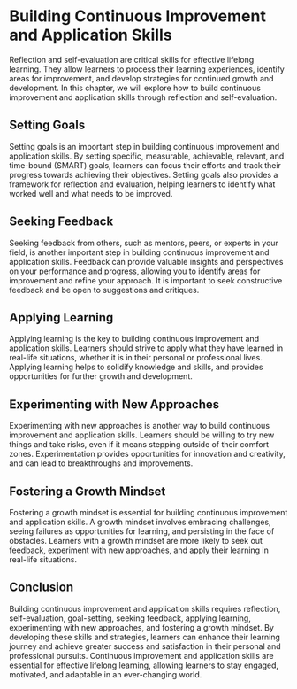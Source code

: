 Building Continuous Improvement and Application Skills
===================================================================================================

Reflection and self-evaluation are critical skills for effective lifelong learning. They allow learners to process their learning experiences, identify areas for improvement, and develop strategies for continued growth and development. In this chapter, we will explore how to build continuous improvement and application skills through reflection and self-evaluation.

Setting Goals
-------------

Setting goals is an important step in building continuous improvement and application skills. By setting specific, measurable, achievable, relevant, and time-bound (SMART) goals, learners can focus their efforts and track their progress towards achieving their objectives. Setting goals also provides a framework for reflection and evaluation, helping learners to identify what worked well and what needs to be improved.

Seeking Feedback
----------------

Seeking feedback from others, such as mentors, peers, or experts in your field, is another important step in building continuous improvement and application skills. Feedback can provide valuable insights and perspectives on your performance and progress, allowing you to identify areas for improvement and refine your approach. It is important to seek constructive feedback and be open to suggestions and critiques.

Applying Learning
-----------------

Applying learning is the key to building continuous improvement and application skills. Learners should strive to apply what they have learned in real-life situations, whether it is in their personal or professional lives. Applying learning helps to solidify knowledge and skills, and provides opportunities for further growth and development.

Experimenting with New Approaches
---------------------------------

Experimenting with new approaches is another way to build continuous improvement and application skills. Learners should be willing to try new things and take risks, even if it means stepping outside of their comfort zones. Experimentation provides opportunities for innovation and creativity, and can lead to breakthroughs and improvements.

Fostering a Growth Mindset
--------------------------

Fostering a growth mindset is essential for building continuous improvement and application skills. A growth mindset involves embracing challenges, seeing failures as opportunities for learning, and persisting in the face of obstacles. Learners with a growth mindset are more likely to seek out feedback, experiment with new approaches, and apply their learning in real-life situations.

Conclusion
----------

Building continuous improvement and application skills requires reflection, self-evaluation, goal-setting, seeking feedback, applying learning, experimenting with new approaches, and fostering a growth mindset. By developing these skills and strategies, learners can enhance their learning journey and achieve greater success and satisfaction in their personal and professional pursuits. Continuous improvement and application skills are essential for effective lifelong learning, allowing learners to stay engaged, motivated, and adaptable in an ever-changing world.
